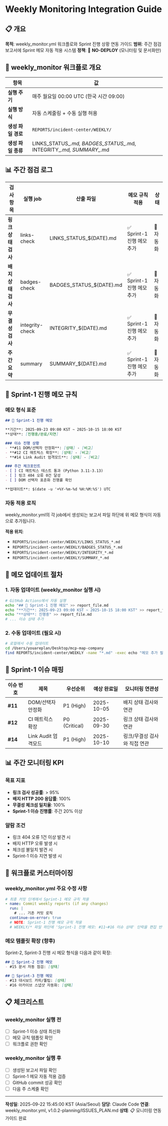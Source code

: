# Weekly Monitoring Integration Guide

## 📋 개요

**목적**: weekly_monitor.yml 워크플로와 Sprint 진행 상황 연동 가이드
**범위**: 주간 점검 보고서에 Sprint 메모 자동 적용 시스템
**정책**: 🚫 **NO-DEPLOY** (모니터링 및 문서화만)

## 🔄 weekly_monitor 워크플로 개요

| 항목 | 값 |
|------|-----|
| **실행 주기** | 매주 월요일 00:00 UTC (한국 시간 09:00) |
| **실행 방식** | 자동 스케줄링 + 수동 실행 허용 |
| **생성 파일 경로** | `REPORTS/incident-center/WEEKLY/` |
| **생성 파일 종류** | LINKS_STATUS_*.md, BADGES_STATUS_*.md, INTEGRITY_*.md, SUMMARY_*.md |

## 📊 주간 점검 로그

| 검사 항목 | 실행 job | 산출 파일 | 메모 규칙 적용 | 상태 |
|----------|----------|-----------|----------------|------|
| **링크 상태 검사** | links-check | LINKS_STATUS_${DATE}.md | ✅ Sprint-1 진행 메모 추가 | 🔄 자동화 |
| **배지 상태 검사** | badges-check | BADGES_STATUS_${DATE}.md | ✅ Sprint-1 진행 메모 추가 | 🔄 자동화 |
| **무결성 검사** | integrity-check | INTEGRITY_${DATE}.md | ✅ Sprint-1 진행 메모 추가 | 🔄 자동화 |
| **주간 요약** | summary | SUMMARY_${DATE}.md | ✅ Sprint-1 진행 메모 추가 | 🔄 자동화 |

## 🚀 Sprint-1 진행 메모 규칙

### 메모 형식 표준
```markdown
## 🚀 Sprint-1 진행 메모

**기간**: 2025-09-23 09:00 KST ~ 2025-10-15 18:00 KST
**상태**: [진행중/완료/지연]

### 이슈 진행 상황
- **#11 DOM/선택자 안정화**: [상태] - [비고]
- **#12 CI 매트릭스 확장**: [상태] - [비고]
- **#14 Link Audit 엄격모드**: [상태] - [비고]

### 주간 체크포인트
- [ ] CI 매트릭스 테스트 통과 (Python 3.11-3.13)
- [ ] 링크 404 오류 0건 달성
- [ ] DOM 선택자 표준화 진행률 확인

**업데이트**: $(date -u '+%Y-%m-%d %H:%M:%S') UTC
```

### 자동 적용 로직
weekly_monitor.yml의 각 job에서 생성되는 보고서 파일 하단에 위 메모 형식이 자동으로 추가됩니다.

**적용 위치**:
- `REPORTS/incident-center/WEEKLY/LINKS_STATUS_*.md`
- `REPORTS/incident-center/WEEKLY/BADGES_STATUS_*.md`
- `REPORTS/incident-center/WEEKLY/INTEGRITY_*.md`
- `REPORTS/incident-center/WEEKLY/SUMMARY_*.md`

## 📝 메모 업데이트 절차

### 1. 자동 업데이트 (weekly_monitor 실행 시)
```bash
# GitHub Actions에서 자동 실행
echo "## 🚀 Sprint-1 진행 메모" >> report_file.md
echo "**기간**: 2025-09-23 09:00 KST ~ 2025-10-15 18:00 KST" >> report_file.md
echo "**상태**: 진행중" >> report_file.md
# ... 이슈 상태 추가
```

### 2. 수동 업데이트 (필요 시)
```bash
# 로컬에서 수동 업데이트
cd /Users/youareplan/Desktop/mcp-map-company
find REPORTS/incident-center/WEEKLY -name "*.md" -exec echo "메모 추가 필요" {} \;
```

## 🎯 Sprint-1 이슈 매핑

| 이슈 번호 | 제목 | 우선순위 | 예상 완료일 | 모니터링 연관성 |
|----------|------|----------|-------------|----------------|
| **#11** | DOM/선택자 안정화 | P1 (High) | 2025-10-05 | 배지 상태 검사와 연관 |
| **#12** | CI 매트릭스 확장 | P0 (Critical) | 2025-09-30 | 링크 상태 검사와 연관 |
| **#14** | Link Audit 엄격모드 | P1 (High) | 2025-10-10 | 링크/무결성 검사와 직접 연관 |

## 📊 주간 모니터링 KPI

### 목표 지표
- **링크 검사 성공률**: > 95%
- **배지 HTTP 200 응답률**: 100%
- **무결성 체크섬 일치율**: 100%
- **Sprint-1 이슈 진행률**: 주간 20% 이상

### 알람 조건
- 링크 404 오류 1건 이상 발견 시
- 배지 HTTP 오류 발생 시
- 체크섬 불일치 발견 시
- Sprint-1 이슈 지연 발생 시

## 🔧 워크플로 커스터마이징

### weekly_monitor.yml 주요 수정 사항
```yaml
# 최종 커밋 단계에서 Sprint-1 메모 규칙 적용
- name: Commit weekly reports (if any changes)
  run: |
    # ... 기존 커밋 로직
  continue-on-error: true
  # NOTE: Sprint-1 진행 메모 규칙 적용
  # WEEKLY/* 파일 하단에 'Sprint-1 진행 메모: #11~#16 이슈 상태' 단락을 편집 반영
```

### 메모 템플릿 확장 (향후)
Sprint-2, Sprint-3 진행 시 메모 형식을 다음과 같이 확장:
```markdown
## 🚀 Sprint-2 진행 메모
- #15 문서 자동 점검: [상태]

## 🚀 Sprint-3 진행 메모
- #13 대시보드 카피/툴팁: [상태]
- #16 아카이브 스냅샷 자동화: [상태]
```

## 📋 체크리스트

### weekly_monitor 실행 전
- [ ] Sprint-1 이슈 상태 최신화
- [ ] 메모 규칙 템플릿 확인
- [ ] 워크플로 권한 확인

### weekly_monitor 실행 후
- [ ] 생성된 보고서 파일 확인
- [ ] Sprint-1 메모 자동 적용 검증
- [ ] GitHub commit 성공 확인
- [ ] 다음 주 스케줄 확인

---

**작성일**: 2025-09-22 15:45:00 KST (Asia/Seoul)
**담당**: Claude Code
**연결**: weekly_monitor.yml, v1.0.2-planning/ISSUES_PLAN.md
**상태**: 📋 모니터링 연동 가이드 완료